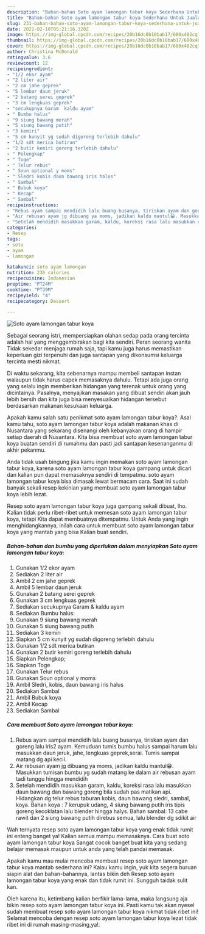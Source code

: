 ```yaml
---
description: "Bahan-bahan Soto ayam lamongan tabur koya Sederhana Untuk Jualan"
title: "Bahan-bahan Soto ayam lamongan tabur koya Sederhana Untuk Jualan"
slug: 231-bahan-bahan-soto-ayam-lamongan-tabur-koya-sederhana-untuk-jualan
date: 2021-02-10T05:21:16.320Z
image: https://img-global.cpcdn.com/recipes/20b16dc0b10bab17/680x482cq70/soto-ayam-lamongan-tabur-koya-foto-resep-utama.jpg
thumbnail: https://img-global.cpcdn.com/recipes/20b16dc0b10bab17/680x482cq70/soto-ayam-lamongan-tabur-koya-foto-resep-utama.jpg
cover: https://img-global.cpcdn.com/recipes/20b16dc0b10bab17/680x482cq70/soto-ayam-lamongan-tabur-koya-foto-resep-utama.jpg
author: Christina McDonald
ratingvalue: 3.6
reviewcount: 12
recipeingredient:
- "1/2 ekor ayam"
- "2 liter air"
- "2 cm jahe geprek"
- "5 lembar daun jeruk"
- "2 batang serei geprek"
- "3 cm lengkuas geprek"
- "secukupnya Garam  kaldu ayam"
- " Bumbu halus"
- "9 siung bawang merah"
- "5 siung bawang putih"
- "3 kemiri"
- "5 cm kunyit yg sudah digoreng terlebih dahulu"
- "1/2 sdt merica butiran"
- "2 butir kemiri goreng terlebih dahulu"
- " Pelengkap"
- " Toge"
- " Telur rebus"
- " Soun optional y moms"
- " Sledri kobis daun bawang iris halus"
- " Sambal"
- " Bubuk koya"
- " Kecap"
- " Sambal"
recipeinstructions:
- "Rebus ayam sampai mendidih lalu buang busanya, tiriskan ayam dan goreng lalu iris2 ayam. Kemuduan tumis bumbu halus sampai harum lalu masukkan daun jeruk, jahe, lengkuas geprek,serai. Tumis sampai matang dg api kecil."
- "Air rebusan ayam jg dibuang ya moms, jadikan kaldu mantul😁. Masukkan tumisan bumbu yg sudah matang ke dalam air rebusan ayam tadi tunggu hingga mendidih"
- "Setelah mendidih masukkan garam, kaldu, koreksi rasa lalu masukkan daun bawang dan bawang goreng bila sudah pas matikan api. Hidangkan dg telur rebus taburan kobis, daun bawang sledri, sambal, koya. Bahan koya : 7 kerupuk udang, 4 siung bawang putih iris tipis goreng kecoklatan lalu blender hingga halys. Bahan sambal: 13 cabe rawit dan 2 siung bawang putih direbus semua, lalu blender dg sdikit air"
categories:
- Resep
tags:
- soto
- ayam
- lamongan

katakunci: soto ayam lamongan 
nutrition: 236 calories
recipecuisine: Indonesian
preptime: "PT24M"
cooktime: "PT39M"
recipeyield: "4"
recipecategory: Dessert

---
```



![Soto ayam lamongan tabur koya](https://img-global.cpcdn.com/recipes/20b16dc0b10bab17/680x482cq70/soto-ayam-lamongan-tabur-koya-foto-resep-utama.jpg)

Sebagai seorang istri, mempersiapkan olahan sedap pada orang tercinta adalah hal yang menggembirakan bagi kita sendiri. Peran seorang  wanita Tidak sekedar menjaga rumah saja, tapi kamu juga harus memastikan keperluan gizi terpenuhi dan juga santapan yang dikonsumsi keluarga tercinta mesti nikmat.

Di waktu  sekarang, kita sebenarnya mampu membeli santapan instan walaupun tidak harus capek memasaknya dahulu. Tetapi ada juga orang yang selalu ingin memberikan hidangan yang terenak untuk orang yang dicintainya. Pasalnya, menyajikan masakan yang dibuat sendiri akan jauh lebih bersih dan kita juga bisa menyesuaikan hidangan tersebut berdasarkan makanan kesukaan keluarga. 



Apakah kamu salah satu penikmat soto ayam lamongan tabur koya?. Asal kamu tahu, soto ayam lamongan tabur koya adalah makanan khas di Nusantara yang sekarang disenangi oleh kebanyakan orang di hampir setiap daerah di Nusantara. Kita bisa membuat soto ayam lamongan tabur koya buatan sendiri di rumahmu dan pasti jadi santapan kesenanganmu di akhir pekanmu.

Anda tidak usah bingung jika kamu ingin memakan soto ayam lamongan tabur koya, karena soto ayam lamongan tabur koya gampang untuk dicari dan kalian pun dapat memasaknya sendiri di tempatmu. soto ayam lamongan tabur koya bisa dimasak lewat bermacam cara. Saat ini sudah banyak sekali resep kekinian yang membuat soto ayam lamongan tabur koya lebih lezat.

Resep soto ayam lamongan tabur koya juga gampang sekali dibuat, lho. Kalian tidak perlu ribet-ribet untuk memesan soto ayam lamongan tabur koya, tetapi Kita dapat membuatnya ditempatmu. Untuk Anda yang ingin menghidangkannya, inilah cara untuk membuat soto ayam lamongan tabur koya yang mantab yang bisa Kalian buat sendiri.

<!--inarticleads1-->

##### Bahan-bahan dan bumbu yang diperlukan dalam menyiapkan Soto ayam lamongan tabur koya:

1. Gunakan 1/2 ekor ayam
1. Sediakan 2 liter air
1. Ambil 2 cm jahe geprek
1. Ambil 5 lembar daun jeruk
1. Gunakan 2 batang serei geprek
1. Gunakan 3 cm lengkuas geprek
1. Sediakan secukupnya Garam &amp; kaldu ayam
1. Sediakan  Bumbu halus:
1. Gunakan 9 siung bawang merah
1. Gunakan 5 siung bawang putih
1. Sediakan 3 kemiri
1. Siapkan 5 cm kunyit yg sudah digoreng terlebih dahulu
1. Gunakan 1/2 sdt merica butiran
1. Gunakan 2 butir kemiri goreng terlebih dahulu
1. Siapkan  Pelengkap;
1. Siapkan  Toge
1. Gunakan  Telur rebus
1. Gunakan  Soun optional y moms
1. Ambil  Sledri, kobis, daun bawang iris halus
1. Sediakan  Sambal
1. Ambil  Bubuk koya
1. Ambil  Kecap
1. Sediakan  Sambal




<!--inarticleads2-->

##### Cara membuat Soto ayam lamongan tabur koya:

1. Rebus ayam sampai mendidih lalu buang busanya, tiriskan ayam dan goreng lalu iris2 ayam. Kemuduan tumis bumbu halus sampai harum lalu masukkan daun jeruk, jahe, lengkuas geprek,serai. Tumis sampai matang dg api kecil.
1. Air rebusan ayam jg dibuang ya moms, jadikan kaldu mantul😁. Masukkan tumisan bumbu yg sudah matang ke dalam air rebusan ayam tadi tunggu hingga mendidih
1. Setelah mendidih masukkan garam, kaldu, koreksi rasa lalu masukkan daun bawang dan bawang goreng bila sudah pas matikan api. Hidangkan dg telur rebus taburan kobis, daun bawang sledri, sambal, koya. Bahan koya : 7 kerupuk udang, 4 siung bawang putih iris tipis goreng kecoklatan lalu blender hingga halys. Bahan sambal: 13 cabe rawit dan 2 siung bawang putih direbus semua, lalu blender dg sdikit air




Wah ternyata resep soto ayam lamongan tabur koya yang enak tidak rumit ini enteng banget ya! Kalian semua mampu memasaknya. Cara buat soto ayam lamongan tabur koya Sangat cocok banget buat kita yang sedang belajar memasak maupun untuk anda yang telah pandai memasak.

Apakah kamu mau mulai mencoba membuat resep soto ayam lamongan tabur koya mantab sederhana ini? Kalau kamu ingin, yuk kita segera buruan siapin alat dan bahan-bahannya, lantas bikin deh Resep soto ayam lamongan tabur koya yang enak dan tidak rumit ini. Sungguh taidak sulit kan. 

Oleh karena itu, ketimbang kalian berfikir lama-lama, maka langsung aja bikin resep soto ayam lamongan tabur koya ini. Pasti kamu tak akan nyesel sudah membuat resep soto ayam lamongan tabur koya nikmat tidak ribet ini! Selamat mencoba dengan resep soto ayam lamongan tabur koya lezat tidak ribet ini di rumah masing-masing,ya!.

